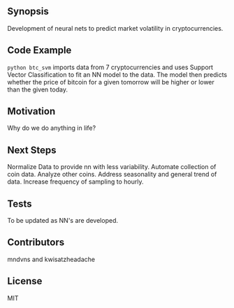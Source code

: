 ## Synopsis

Development of neural nets to predict market volatility in cryptocurrencies.

## Code Example

`python btc_svm` imports data from 7 cryptocurrencies and uses Support Vector Classification to  fit an NN model to the data. The model then predicts whether the price of bitcoin for a given tomorrow will be higher or lower than the given today.

## Motivation

Why do we do anything in life?

## Next Steps

Normalize Data to provide nn with less variability.
Automate collection of coin data.
Analyze other coins.
Address seasonality and general trend of data.
Increase frequency of sampling to hourly. 

## Tests

To be updated as NN's are developed.

## Contributors

mndvns and kwisatzheadache

## License

MIT

